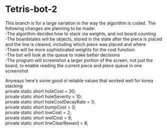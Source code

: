 # Tetris-bot-2
This branch is for a large variation in the way the algorithm is coded. The following changes are planning to be made:  
-The algorithm decides how to stack via weights, and not board counting  
-The boardstates will be objects, stored in the state after the piece is placed and the line is cleared, including which piece was placed and where  
-There will be more sophisticated weights for the cost function  
-The bot will look at the queue to make better decisions  
-The program will screenshot a larger portion of the screen, not just the board, to enable reading the current piece and piece queue in one screenshot  

Anyways here's some good ol reliable values that worked well for korea stacking  
private static short holeCost = 30;  
private static short holeSeverity = 10;  
private static short holeCostDecayRate = 3;  
private static short bumpCost = 3;  
private static short lowCost = 2;  
private static short wellCost = 8;  
private static short lineClearReward = 8;  
